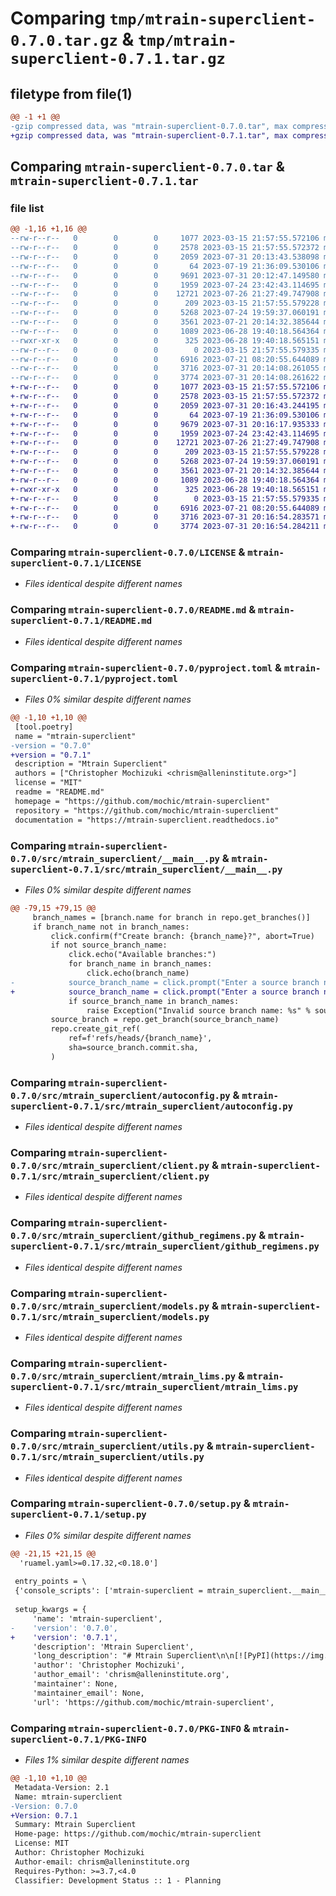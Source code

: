 # Comparing `tmp/mtrain-superclient-0.7.0.tar.gz` & `tmp/mtrain-superclient-0.7.1.tar.gz`

## filetype from file(1)

```diff
@@ -1 +1 @@
-gzip compressed data, was "mtrain-superclient-0.7.0.tar", max compression
+gzip compressed data, was "mtrain-superclient-0.7.1.tar", max compression
```

## Comparing `mtrain-superclient-0.7.0.tar` & `mtrain-superclient-0.7.1.tar`

### file list

```diff
@@ -1,16 +1,16 @@
--rw-r--r--   0        0        0     1077 2023-03-15 21:57:55.572106 mtrain-superclient-0.7.0/LICENSE
--rw-r--r--   0        0        0     2578 2023-03-15 21:57:55.572372 mtrain-superclient-0.7.0/README.md
--rw-r--r--   0        0        0     2059 2023-07-31 20:13:43.538098 mtrain-superclient-0.7.0/pyproject.toml
--rw-r--r--   0        0        0       64 2023-07-19 21:36:09.530106 mtrain-superclient-0.7.0/src/mtrain_superclient/__init__.py
--rw-r--r--   0        0        0     9691 2023-07-31 20:12:47.149580 mtrain-superclient-0.7.0/src/mtrain_superclient/__main__.py
--rw-r--r--   0        0        0     1959 2023-07-24 23:42:43.114695 mtrain-superclient-0.7.0/src/mtrain_superclient/autoconfig.py
--rw-r--r--   0        0        0    12721 2023-07-26 21:27:49.747908 mtrain-superclient-0.7.0/src/mtrain_superclient/client.py
--rw-r--r--   0        0        0      209 2023-03-15 21:57:55.579228 mtrain-superclient-0.7.0/src/mtrain_superclient/exceptions.py
--rw-r--r--   0        0        0     5268 2023-07-24 19:59:37.060191 mtrain-superclient-0.7.0/src/mtrain_superclient/github_regimens.py
--rw-r--r--   0        0        0     3561 2023-07-21 20:14:32.385644 mtrain-superclient-0.7.0/src/mtrain_superclient/models.py
--rw-r--r--   0        0        0     1089 2023-06-28 19:40:18.564364 mtrain-superclient-0.7.0/src/mtrain_superclient/mtrain_lims.py
--rwxr-xr-x   0        0        0      325 2023-06-28 19:40:18.565151 mtrain-superclient-0.7.0/src/mtrain_superclient/mtrain_lims_upload.sh
--rw-r--r--   0        0        0        0 2023-03-15 21:57:55.579335 mtrain-superclient-0.7.0/src/mtrain_superclient/py.typed
--rw-r--r--   0        0        0     6916 2023-07-21 08:20:55.644089 mtrain-superclient-0.7.0/src/mtrain_superclient/utils.py
--rw-r--r--   0        0        0     3716 2023-07-31 20:14:08.261055 mtrain-superclient-0.7.0/setup.py
--rw-r--r--   0        0        0     3774 2023-07-31 20:14:08.261622 mtrain-superclient-0.7.0/PKG-INFO
+-rw-r--r--   0        0        0     1077 2023-03-15 21:57:55.572106 mtrain-superclient-0.7.1/LICENSE
+-rw-r--r--   0        0        0     2578 2023-03-15 21:57:55.572372 mtrain-superclient-0.7.1/README.md
+-rw-r--r--   0        0        0     2059 2023-07-31 20:16:43.244195 mtrain-superclient-0.7.1/pyproject.toml
+-rw-r--r--   0        0        0       64 2023-07-19 21:36:09.530106 mtrain-superclient-0.7.1/src/mtrain_superclient/__init__.py
+-rw-r--r--   0        0        0     9679 2023-07-31 20:16:17.935333 mtrain-superclient-0.7.1/src/mtrain_superclient/__main__.py
+-rw-r--r--   0        0        0     1959 2023-07-24 23:42:43.114695 mtrain-superclient-0.7.1/src/mtrain_superclient/autoconfig.py
+-rw-r--r--   0        0        0    12721 2023-07-26 21:27:49.747908 mtrain-superclient-0.7.1/src/mtrain_superclient/client.py
+-rw-r--r--   0        0        0      209 2023-03-15 21:57:55.579228 mtrain-superclient-0.7.1/src/mtrain_superclient/exceptions.py
+-rw-r--r--   0        0        0     5268 2023-07-24 19:59:37.060191 mtrain-superclient-0.7.1/src/mtrain_superclient/github_regimens.py
+-rw-r--r--   0        0        0     3561 2023-07-21 20:14:32.385644 mtrain-superclient-0.7.1/src/mtrain_superclient/models.py
+-rw-r--r--   0        0        0     1089 2023-06-28 19:40:18.564364 mtrain-superclient-0.7.1/src/mtrain_superclient/mtrain_lims.py
+-rwxr-xr-x   0        0        0      325 2023-06-28 19:40:18.565151 mtrain-superclient-0.7.1/src/mtrain_superclient/mtrain_lims_upload.sh
+-rw-r--r--   0        0        0        0 2023-03-15 21:57:55.579335 mtrain-superclient-0.7.1/src/mtrain_superclient/py.typed
+-rw-r--r--   0        0        0     6916 2023-07-21 08:20:55.644089 mtrain-superclient-0.7.1/src/mtrain_superclient/utils.py
+-rw-r--r--   0        0        0     3716 2023-07-31 20:16:54.283571 mtrain-superclient-0.7.1/setup.py
+-rw-r--r--   0        0        0     3774 2023-07-31 20:16:54.284211 mtrain-superclient-0.7.1/PKG-INFO
```

### Comparing `mtrain-superclient-0.7.0/LICENSE` & `mtrain-superclient-0.7.1/LICENSE`

 * *Files identical despite different names*

### Comparing `mtrain-superclient-0.7.0/README.md` & `mtrain-superclient-0.7.1/README.md`

 * *Files identical despite different names*

### Comparing `mtrain-superclient-0.7.0/pyproject.toml` & `mtrain-superclient-0.7.1/pyproject.toml`

 * *Files 0% similar despite different names*

```diff
@@ -1,10 +1,10 @@
 [tool.poetry]
 name = "mtrain-superclient"
-version = "0.7.0"
+version = "0.7.1"
 description = "Mtrain Superclient"
 authors = ["Christopher Mochizuki <chrism@alleninstitute.org>"]
 license = "MIT"
 readme = "README.md"
 homepage = "https://github.com/mochic/mtrain-superclient"
 repository = "https://github.com/mochic/mtrain-superclient"
 documentation = "https://mtrain-superclient.readthedocs.io"
```

### Comparing `mtrain-superclient-0.7.0/src/mtrain_superclient/__main__.py` & `mtrain-superclient-0.7.1/src/mtrain_superclient/__main__.py`

 * *Files 0% similar despite different names*

```diff
@@ -79,15 +79,15 @@
     branch_names = [branch.name for branch in repo.get_branches()]
     if branch_name not in branch_names:
         click.confirm(f"Create branch: {branch_name}?", abort=True)
         if not source_branch_name:
             click.echo("Available branches:")
             for branch_name in branch_names:
                 click.echo(branch_name)
-            source_branch_name = click.prompt("Enter a source branch name.", abort=True)
+            source_branch_name = click.prompt("Enter a source branch name.")
             if source_branch_name in branch_names:
                 raise Exception("Invalid source branch name: %s" % source_branch_name)
         source_branch = repo.get_branch(source_branch_name)
         repo.create_git_ref(
             ref=f'refs/heads/{branch_name}',
             sha=source_branch.commit.sha,
         )
```

### Comparing `mtrain-superclient-0.7.0/src/mtrain_superclient/autoconfig.py` & `mtrain-superclient-0.7.1/src/mtrain_superclient/autoconfig.py`

 * *Files identical despite different names*

### Comparing `mtrain-superclient-0.7.0/src/mtrain_superclient/client.py` & `mtrain-superclient-0.7.1/src/mtrain_superclient/client.py`

 * *Files identical despite different names*

### Comparing `mtrain-superclient-0.7.0/src/mtrain_superclient/github_regimens.py` & `mtrain-superclient-0.7.1/src/mtrain_superclient/github_regimens.py`

 * *Files identical despite different names*

### Comparing `mtrain-superclient-0.7.0/src/mtrain_superclient/models.py` & `mtrain-superclient-0.7.1/src/mtrain_superclient/models.py`

 * *Files identical despite different names*

### Comparing `mtrain-superclient-0.7.0/src/mtrain_superclient/mtrain_lims.py` & `mtrain-superclient-0.7.1/src/mtrain_superclient/mtrain_lims.py`

 * *Files identical despite different names*

### Comparing `mtrain-superclient-0.7.0/src/mtrain_superclient/utils.py` & `mtrain-superclient-0.7.1/src/mtrain_superclient/utils.py`

 * *Files identical despite different names*

### Comparing `mtrain-superclient-0.7.0/setup.py` & `mtrain-superclient-0.7.1/setup.py`

 * *Files 0% similar despite different names*

```diff
@@ -21,15 +21,15 @@
  'ruamel.yaml>=0.17.32,<0.18.0']
 
 entry_points = \
 {'console_scripts': ['mtrain-superclient = mtrain_superclient.__main__:main']}
 
 setup_kwargs = {
     'name': 'mtrain-superclient',
-    'version': '0.7.0',
+    'version': '0.7.1',
     'description': 'Mtrain Superclient',
     'long_description': "# Mtrain Superclient\n\n[![PyPI](https://img.shields.io/pypi/v/mtrain-superclient.svg)][pypi_]\n[![Status](https://img.shields.io/pypi/status/mtrain-superclient.svg)][status]\n[![Python Version](https://img.shields.io/pypi/pyversions/mtrain-superclient)][python version]\n[![License](https://img.shields.io/pypi/l/mtrain-superclient)][license]\n\n[![Read the documentation at https://mtrain-superclient.readthedocs.io/](https://img.shields.io/readthedocs/mtrain-superclient/latest.svg?label=Read%20the%20Docs)][read the docs]\n[![Tests](https://github.com/mochic/mtrain-superclient/workflows/Tests/badge.svg)][tests]\n[![Codecov](https://codecov.io/gh/mochic/mtrain-superclient/branch/main/graph/badge.svg)][codecov]\n\n[![pre-commit](https://img.shields.io/badge/pre--commit-enabled-brightgreen?logo=pre-commit&logoColor=white)][pre-commit]\n[![Black](https://img.shields.io/badge/code%20style-black-000000.svg)][black]\n\n[pypi_]: https://pypi.org/project/mtrain-superclient/\n[status]: https://pypi.org/project/mtrain-superclient/\n[python version]: https://pypi.org/project/mtrain-superclient\n[read the docs]: https://mtrain-superclient.readthedocs.io/\n[tests]: https://github.com/mochic/mtrain-superclient/actions?workflow=Tests\n[codecov]: https://app.codecov.io/gh/mochic/mtrain-superclient\n[pre-commit]: https://github.com/pre-commit/pre-commit\n[black]: https://github.com/psf/black\n\n## Features\n\n- TODO\n\n## Requirements\n\n- TODO\n\n## Installation\n\nYou can install _Mtrain Superclient_ via [pip] from [PyPI]:\n\n```console\n$ pip install mtrain-superclient\n```\n\n## Usage\n\nPlease see the [Command-line Reference] for details.\n\n## Contributing\n\nContributions are very welcome.\nTo learn more, see the [Contributor Guide].\n\n## License\n\nDistributed under the terms of the [MIT license][license],\n_Mtrain Superclient_ is free and open source software.\n\n## Issues\n\nIf you encounter any problems,\nplease [file an issue] along with a detailed description.\n\n## Credits\n\nThis project was generated from [@cjolowicz]'s [Hypermodern Python Cookiecutter] template.\n\n[@cjolowicz]: https://github.com/cjolowicz\n[pypi]: https://pypi.org/\n[hypermodern python cookiecutter]: https://github.com/cjolowicz/cookiecutter-hypermodern-python\n[file an issue]: https://github.com/mochic/mtrain-superclient/issues\n[pip]: https://pip.pypa.io/\n\n<!-- github-only -->\n\n[license]: https://github.com/mochic/mtrain-superclient/blob/main/LICENSE\n[contributor guide]: https://github.com/mochic/mtrain-superclient/blob/main/CONTRIBUTING.md\n[command-line reference]: https://mtrain-superclient.readthedocs.io/en/latest/usage.html\n",
     'author': 'Christopher Mochizuki',
     'author_email': 'chrism@alleninstitute.org',
     'maintainer': None,
     'maintainer_email': None,
     'url': 'https://github.com/mochic/mtrain-superclient',
```

### Comparing `mtrain-superclient-0.7.0/PKG-INFO` & `mtrain-superclient-0.7.1/PKG-INFO`

 * *Files 1% similar despite different names*

```diff
@@ -1,10 +1,10 @@
 Metadata-Version: 2.1
 Name: mtrain-superclient
-Version: 0.7.0
+Version: 0.7.1
 Summary: Mtrain Superclient
 Home-page: https://github.com/mochic/mtrain-superclient
 License: MIT
 Author: Christopher Mochizuki
 Author-email: chrism@alleninstitute.org
 Requires-Python: >=3.7,<4.0
 Classifier: Development Status :: 1 - Planning
```

